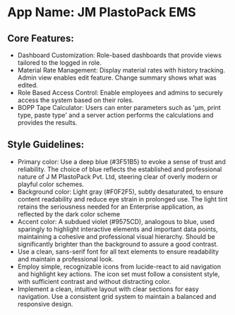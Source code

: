# **App Name**: JM PlastoPack EMS

## Core Features:

- Dashboard Customization: Role-based dashboards that provide views tailored to the logged in role.
- Material Rate Management: Display material rates with history tracking. Admin view enables edit feature. Change summary shows what was edited.
- Role Based Access Control: Enable employees and admins to securely access the system based on their roles.
- BOPP Tape Calculator: Users can enter parameters such as 'µm, print type, paste type' and a server action performs the calculations and provides the results.

## Style Guidelines:

- Primary color: Use a deep blue (#3F51B5) to evoke a sense of trust and reliability. The choice of blue reflects the established and professional nature of J M PlastoPack Pvt. Ltd, steering clear of overly modern or playful color schemes.
- Background color: Light gray (#F0F2F5), subtly desaturated, to ensure content readability and reduce eye strain in prolonged use.  The light tint retains the seriousness needed for an Enterprise application, as reflected by the dark color scheme
- Accent color: A subdued violet (#9575CD), analogous to blue, used sparingly to highlight interactive elements and important data points, maintaining a cohesive and professional visual hierarchy. Should be significantly brighter than the background to assure a good contrast.
- Use a clean, sans-serif font for all text elements to ensure readability and maintain a professional look.
- Employ simple, recognizable icons from lucide-react to aid navigation and highlight key actions. The icon set must follow a consistent style, with sufficient contrast and without distracting color.
- Implement a clean, intuitive layout with clear sections for easy navigation. Use a consistent grid system to maintain a balanced and responsive design.